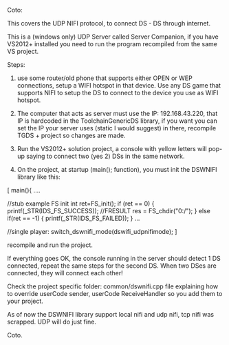Coto:

This covers the UDP NIFI protocol, to connect DS - DS through internet.

This is a (windows only) UDP Server called Server Companion, if you have VS2012+ installed you need to run the program recompiled from the same VS project.



Steps:

1) use some router/old phone that supports either OPEN or WEP connections, setup a WIFI hotspot in that device. 
Use any DS game that supports NIFI to setup the DS to connect to the device you use as WIFI hotspot.

2) The computer that acts as server must use the IP: 192.168.43.220, that IP is hardcoded in the ToolchainGenericDS library, 
if you want you can set the IP your server uses (static I would suggest) in there, recompile TGDS + project so changes are made.


3) Run the VS2012+ solution project, a console with yellow letters will pop-up saying to connect two (yes 2) DSs in the same network.


4) On the project, at startup (main(); function), you must init the DSWNIFI library like this:

[
main(){
....

//stub example FS init
int ret=FS_init();
if (ret == 0)
{
	printf(_STR(IDS_FS_SUCCESS));
	//FRESULT res = FS_chdir("0:/");
}
else if(ret == -1)
{
	printf(_STR(IDS_FS_FAILED));
}
...

//single player:
switch_dswnifi_mode(dswifi_udpnifimode);
]

recompile and run the project. 


If everything goes OK, the console running in the server should detect 1 DS connected, repeat the same steps for the second DS. When two DSes are connected, they will connect each other!

Check the project specific folder: common/dswnifi.cpp file explaining how to override userCode sender, userCode ReceiveHandler so you add them to your project.

As of now the DSWNIFI library support local nifi and udp nifi, tcp nifi was scrapped. UDP will do just fine.



Coto.